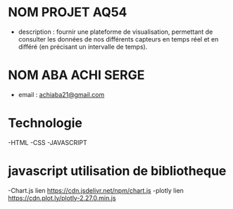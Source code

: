 # NOM PROJET AQ54
- description : fournir une plateforme de visualisation, permettant de consulter les données de nos différents capteurs en temps réel et en différé (en précisant un intervalle de temps).
# NOM ABA ACHI SERGE 
- email : achiaba21@gmail.com 
# Technologie 
-HTML
-CSS
-JAVASCRIPT
# javascript utilisation de bibliotheque 
-Chart.js  lien https://cdn.jsdelivr.net/npm/chart.js
-plotly   lien https://cdn.plot.ly/plotly-2.27.0.min.js
